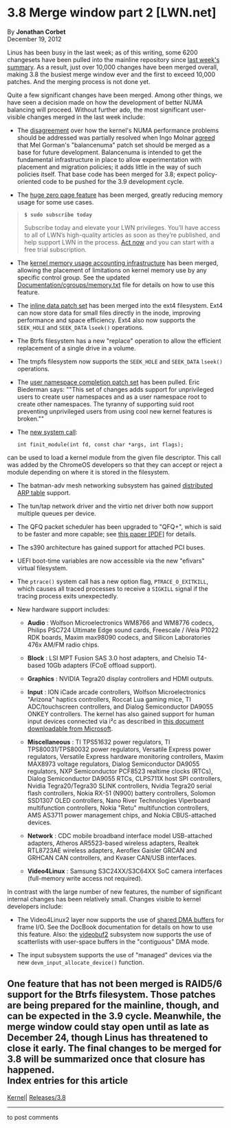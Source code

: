 # 3.8 Merge window part 2 [LWN.net]

By **Jonathan Corbet**  
December 19, 2012 

Linus has been busy in the last week; as of this writing, some 6200 changesets have been pulled into the mainline repository since [last week's summary](/Articles/528893/). As a result, just over 10,000 changes have been merged overall, making 3.8 the busiest merge window ever and the first to exceed 10,000 patches. And the merging process is not done yet. 

Quite a few significant changes have been merged. Among other things, we have seen a decision made on how the development of better NUMA balancing will proceed. Without further ado, the most significant user-visible changes merged in the last week include: 

  * The [disagreement](/Articles/524977/) over how the kernel's NUMA performance problems should be addressed was partially resolved when Ingo Molnar [agreed](/Articles/529742/) that Mel Gorman's "balancenuma" patch set should be merged as a base for future development. Balancenuma is intended to get the fundamental infrastructure in place to allow experimentation with placement and migration policies; it adds little in the way of such policies itself. That base code has been merged for 3.8; expect policy-oriented code to be pushed for the 3.9 development cycle. 

  * The [huge zero page feature](/Articles/517465/) has been merged, greatly reducing memory usage for some use cases. 

> **`$ sudo subscribe today`**
> 
> Subscribe today and elevate your LWN privileges. You’ll have access to all of LWN’s high-quality articles as soon as they’re published, and help support LWN in the process. [Act now](https://lwn.net/Promo/nst-sudo/claim) and you can start with a free trial subscription. 

  * The [kernel memory usage accounting infrastructure](/Articles/516529/) has been merged, allowing the placement of limitations on kernel memory use by any specific control group. See the updated [Documentation/cgroups/memory.txt](/Articles/529927/) file for details on how to use this feature. 

  * The [inline data patch set](/Articles/469805/) has been merged into the ext4 filesystem. Ext4 can now store data for small files directly in the inode, improving performance and space efficiency. Ext4 also now supports the `SEEK_HOLE` and `SEEK_DATA` `lseek()` operations. 

  * The Btrfs filesystem has a new "replace" operation to allow the efficient replacement of a single drive in a volume. 

  * The tmpfs filesystem now supports the `SEEK_HOLE` and `SEEK_DATA` `lseek()` operations. 

  * The [user namespace completion patch set](/Articles/528078/) has been pulled. Eric Biederman says: ""This set of changes adds support for unprivileged users to create user namespaces and as a user namespace root to create other namespaces. The tyranny of supporting suid root preventing unprivileged users from using cool new kernel features is broken."" 

  * The [new system call](/Articles/519010/): 
        
        int finit_module(int fd, const char *args, int flags);
        

can be used to load a kernel module from the given file descriptor. This call was added by the ChromeOS developers so that they can accept or reject a module depending on where it is stored in the filesystem. 

  * The batman-adv mesh networking subsystem has gained [distributed ARP table](http://www.open-mesh.org/projects/batman-adv/wiki/DistributedArpTable) support. 

  * The tun/tap network driver and the virtio net driver both now support multiple queues per device. 

  * The QFQ packet scheduler has been upgraded to "QFQ+", which is said to be faster and more capable; see [this paper [PDF]](http://algo.ing.unimo.it/people/paolo/agg-sched/agg-sched.pdf) for details. 

  * The s390 architecture has gained support for attached PCI buses. 

  * UEFI boot-time variables are now accessible via the new "efivars" virtual filesystem. 

  * The `ptrace()` system call has a new option flag, `PTRACE_O_EXITKILL`, which causes all traced processes to receive a `SIGKILL` signal if the tracing process exits unexpectedly. 

  * New hardware support includes: 

    * **Audio** : Wolfson Microelectronics WM8766 and WM8776 codecs, Philips PSC724 Ultimate Edge sound cards, Freescale / iVeia P1022 RDK boards, Maxim max98090 codecs, and Silicon Laboratories 476x AM/FM radio chips. 

    * **Block** : LSI MPT Fusion SAS 3.0 host adapters, and Chelsio T4-based 10Gb adapters (FCoE offload support). 

    * **Graphics** : NVIDIA Tegra20 display controllers and HDMI outputs. 

    * **Input** : ION iCade arcade controllers, Wolfson Microelectronics "Arizona" haptics controllers, Roccat Lua gaming mice, TI ADC/touchscreen controllers, and Dialog Semiconductor DA9055 ONKEY controllers. The kernel has also gained support for human input devices connected via i²c as described in [ this document downloadable from Microsoft](http://msdn.microsoft.com/en-us/library/windows/hardware/hh852380.aspx). 

    * **Miscellaneous** : TI TPS51632 power regulators, TI TPS80031/TPS80032 power regulators, Versatile Express power regulators, Versatile Express hardware monitoring controllers, Maxim MAX8973 voltage regulators, Dialog Semiconductor DA9055 regulators, NXP Semiconductor PCF8523 realtime clocks (RTCs), Dialog Semiconductor DA9055 RTCs, CLPS711X host SPI controllers, Nvidia Tegra20/Tegra30 SLINK controllers, Nvidia Tegra20 serial flash controllers, Nokia RX-51 (N900) battery controllers, Solomon SSD1307 OLED controllers, Nano River Technologies Viperboard multifunction controllers, Nokia "Retu" multifunction controllers, AMS AS3711 power management chips, and Nokia CBUS-attached devices. 

    * **Network** : CDC mobile broadband interface model USB-attached adapters, Atheros AR5523-based wireless adapters, Realtek RTL8723AE wireless adapters, Aeroflex Gaisler GRCAN and GRHCAN CAN controllers, and Kvaser CAN/USB interfaces. 

    * **Video4Linux** : Samsung S3C24XX/S3C64XX SoC camera interfaces (full-memory write access not required). 




In contrast with the large number of new features, the number of significant internal changes has been relatively small. Changes visible to kernel developers include: 

  * The Video4Linux2 layer now supports the use of [shared DMA buffers](/Articles/474819/) for frame I/O. See the DocBook documentation for details on how to use this feature. Also: the [videobuf2](/Articles/447435/) subsystem now supports the use of scatterlists with user-space buffers in the "contiguous" DMA mode. 

  * The input subsystem supports the use of "managed" devices via the new `devm_input_allocate_device()` function. 




One feature that has not been merged is RAID5/6 support for the Btrfs filesystem. Those patches are being prepared for the mainline, though, and can be expected in the 3.9 cycle. Meanwhile, the merge window could stay open until as late as December 24, though Linus has threatened to close it early. The final changes to be merged for 3.8 will be summarized once that closure has happened.  
Index entries for this article  
---  
[Kernel](/Kernel/Index)| [Releases/3.8](/Kernel/Index#Releases-3.8)  
  


* * *

to post comments 
